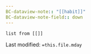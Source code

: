 ```yaml
---
BC-dataview-note:: "[[habit]]"
BC-dataview-note-field:: down
---
```

```dataview
list from [[]]
```


Last modified: `=this.file.mday`